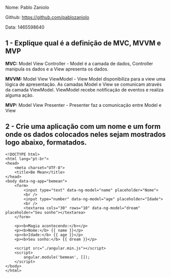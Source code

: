 Nome: Pablo Zaniolo

Github: https://github.com/pablozaniolo

Data: 1465598640

## 1 - Explique qual é a definição de MVC, MVVM e MVP

**MVC:** Model View Controller - Model é a camada de dados, Controller manipula os dados
e a View apresenta os dados.

**MVVM:** Model View ViewModel - View Model disponibiliza para a view uma lógica de
apresentação. As camadas Model e View se comunicam através da camada
ViewModel. ViewModel recebe notificação de eventos e realiza alguma ação.

**MVP:** Model View Presenter - Presenter faz a comunicação entre Model e View

## 2 - Crie uma aplicação com um nome e um form onde os dados colocados neles sejam mostrados logo abaixo, formatados.

```
<!DOCTYPE html>
<html lang="pt-br">
<head>
	<meta charset="UTF-8">
	<title>Be Mean</title>
</head>
<body data-ng-app="bemean">
	<form>
		<input type="text" data-ng-model="name" placeholder="Nome">
		<br />
		<input type="number" data-ng-model="age" placeholder="Idade">
		<br />
		<textarea cols="30" rows="10" data-ng-model="dream" placeholder="Seu sonho"></textarea>
	</form>
	
	<p><b>Magia acontecendo:</b></p>
	<p><b>Nome:</b> {{ name }}</p>
	<p><b>Idade:</b> {{ age }}</p>
	<p><b>Seu sonho:</b> {{ dream }}</p>

	<script src="./angular.min.js"></script>
	<script>
		angular.module('bemean', []);
	</script>
</body>
</html>
```